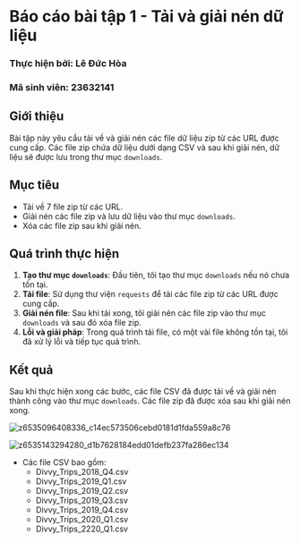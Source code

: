 # Báo cáo bài tập 1 - Tải và giải nén dữ liệu

### Thực hiện bởi: Lê Đức Hòa
### Mã sinh viên: 23632141

## Giới thiệu
Bài tập này yêu cầu tải về và giải nén các file dữ liệu zip từ các URL được cung cấp. Các file zip chứa dữ liệu dưới dạng CSV và sau khi giải nén, dữ liệu sẽ được lưu trong thư mục `downloads`.

## Mục tiêu
- Tải về 7 file zip từ các URL.
- Giải nén các file zip và lưu dữ liệu vào thư mục `downloads`.
- Xóa các file zip sau khi giải nén.

## Quá trình thực hiện

1. **Tạo thư mục `downloads`**: Đầu tiên, tôi tạo thư mục `downloads` nếu nó chưa tồn tại.
2. **Tải file**: Sử dụng thư viện `requests` để tải các file zip từ các URL được cung cấp.
3. **Giải nén file**: Sau khi tải xong, tôi giải nén các file zip vào thư mục `downloads` và sau đó xóa file zip.
4. **Lỗi và giải pháp**: Trong quá trình tải file, có một vài file không tồn tại, tôi đã xử lý lỗi và tiếp tục quá trình.

## Kết quả
Sau khi thực hiện xong các bước, các file CSV đã được tải về và giải nén thành công vào thư mục `downloads`. Các file zip đã được xóa sau khi giải nén xong.

![z6535096408336_c14ec573506cebd0181d1fda559a8c76](https://github.com/user-attachments/assets/d2e4680d-e5a2-4225-96fc-65a8eceee17c)


![z6535143294280_d1b7628184edd01defb237fa286ec134](https://github.com/user-attachments/assets/24acb830-c905-4c52-964d-4e7fc0a329f8)


- Các file CSV bao gồm:
  - Divvy_Trips_2018_Q4.csv
  - Divvy_Trips_2019_Q1.csv
  - Divvy_Trips_2019_Q2.csv
  - Divvy_Trips_2019_Q3.csv
  - Divvy_Trips_2019_Q4.csv
  - Divvy_Trips_2020_Q1.csv
  - Divvy_Trips_2220_Q1.csv
